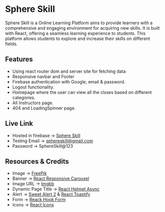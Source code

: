 # Sphere Skill

Sphere Skill is a Online Learning Platform aims to provide learners with a comprehensive and engaging environment for acquiring new skills. It is built with React, offering a seamless learning experience to students. This platform allows students to explore and increase their skills on different fields.

## Features

- Using react router dom and server site for fetching data
- Responsive navbar and Footer
- Firebase authentication with Google, email & password.
- Logout functionality.
- Homepage where the user can view all the clsses based on different categories.
- All Instructors page.
- 404 and LoadingSpinner page.

## Live Link

<!-- TODO: Website Live Link Here -->

- Hosted in firebase -> [Sphere Skill]()
- Testing Email -> sphereskill@gmail.com
- Password -> SphereSkill@123

## Resources & Credits

- Image -> [FreePik](https://www.freepik.com/)
- Banner -> [React Responsive Carousel](https://www.npmjs.com/package/react-responsive-carousel)
- Image URL -> [Imgbb](https://imgbb.com/)
- Dynamic Page Title -> [React Helmet Async](https://www.npmjs.com/package/react-helmet-async?activeTab=versions)
- Alert -> [Sweet Alert 2](https://sweetalert2.github.io/) & [React Toastify](https://www.npmjs.com/package/react-toastify)
- Form -> [Reack Hook Form](https://react-hook-form.com/)
- Icons -> [React Icons](https://react-icons.github.io/react-icons/)
